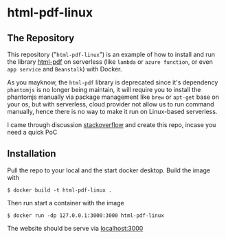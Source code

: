 # html-pdf-linux

## The Repository

This repository ("`html-pdf-linux`") is an example of how to install and run the library [html-pdf](https://www.npmjs.com/package/html-pdf) on serverless (like `lambda` or `azure function`, or even `app service` and `Beanstalk`) with Docker.

As you mayknow, the `html-pdf` library is deprecated since it's dependency `phantomjs` is no longer being maintain, it will require you to install the phantomjs manually via package management like `brew` or `apt-get` base on your os, but with serverless, cloud provider not allow us to run command manually, hence there is no way to make it run on Linux-based serverless.

I came through discussion [stackoverflow](https://stackoverflow.com/questions/69610586/html-pdf-not-work-in-docker-to-create-pdf) and create this repo, incase you need a quick PoC

## Installation

Pull the repo to your local and the start docker desktop.
Build the image with

```
$ docker build -t html-pdf-linux .
```

Then run start a container with the image
```
$ docker run -dp 127.0.0.1:3000:3000 html-pdf-linux
```

The website should be serve via [localhost:3000](http://localhost:3000) 
